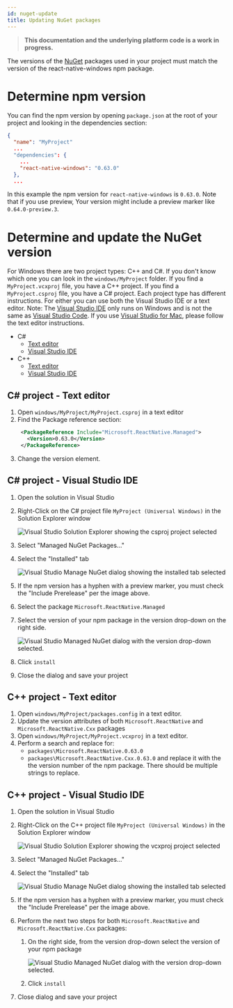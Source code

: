 ```yaml
---
id: nuget-update
title: Updating NuGet packages
---
```


>**This documentation and the underlying platform code is a work in progress.**

The versions of the [NuGet](nuget.md) packages used in your project must match the version of the react-native-windows npm package.

# Determine npm version
You can find the npm version by opening `package.json` at the root of your project and looking in the dependencies section:
```json
{
  "name": "MyProject"
  ...
  "dependencies": {
    ...
    "react-native-windows": "0.63.0"
  },
  ...
```
In this example the npm version for `react-native-windows` is `0.63.0`.  Note that if you use preview, Your version might include a preview marker like `0.64.0-preview.3`. 

# Determine and update the NuGet version
For Windows there are two project types: C++ and C#. If you don't know which one you can look in the `windows/MyProject` folder. 
If you find a `MyProject.vcxproj` file, you have a C++ project.
If you find a `MyProject.csproj` file, you have a C# project.
Each project type has different instructions. For either you can use both the Visual Studio IDE or a text editor.
Note: The [Visual Studio IDE](https://visualstudio.microsoft.com/vs/) only runs on Windows and is not the same as [Visual Studio Code](https://code.visualstudio.com/?wt.mc_id=DX_841432). 
If you use [Visual Studio for Mac](https://visualstudio.microsoft.com/vs/mac/), please follow the text editor instructions.

* C#
  * [Text editor](#c-project---text-editor)
  * [Visual Studio IDE](#c-project---visual-studio-ide)
* C++
  * [Text editor](#c-project---text-editor-1)
  * [Visual Studio IDE](#c-project---visual-studio-ide-1)


## C# project - Text editor
1. Open `windows/MyProject/MyProject.csproj` in a text editor
1. Find the Package reference section:
   ```xml
    <PackageReference Include="Microsoft.ReactNative.Managed">
      <Version>0.63.0</Version>
    </PackageReference>
    ```
1. Change the version element.

## C# project - Visual Studio IDE
1. Open the solution in Visual Studio
1. Right-Click on the C# project file `MyProject (Universal Windows)` in the Solution Explorer window

   ![Visual Studio Solution Explorer showing the csproj project selected](assets/nuget-update-cs-project.png)
1. Select "Managed NuGet Packages..."
1. Select the "Installed" tab

   ![Visual Studio Manage NuGet dialog showing the installed tab selected](assets/nuget-update-packages-manager-installed-tab.png)
1. If the npm version has a hyphen with a preview marker, you must check the "Include Prerelease" per the image above.
1. Select the package `Microsoft.ReactNative.Managed`
1. Select the version of your npm package in the version drop-down on the right side.

   ![Visual Studio Managed NuGet dialog with the version drop-down selected.](assets/nuget-update-select-package.png)
1. Click `install`
1. Close the dialog and save your project

## C++ project - Text editor
1. Open `windows/MyProject/packages.config` in a text editor.
1. Update the version attributes of both `Microsoft.ReactNative` and `Microsoft.ReactNative.Cxx` packages
1. Open `windows/MyProject/MyProject.vcxproj` in a text editor.
1. Perform a search and replace for: 
   * `packages\Microsoft.ReactNative.0.63.0`
   * `packages\Microsoft.ReactNative.Cxx.0.63.0`
   and replace it with the the version number of the npm package.
   There should be multiple strings to replace.

## C++ project - Visual Studio IDE
1. Open the solution in Visual Studio
1. Right-Click on the C++ project file `MyProject (Universal Windows)` in the Solution Explorer window

   ![Visual Studio Solution Explorer showing the vcxproj project selected](assets/nuget-update-cpp-project.png)
1. Select "Managed NuGet Packages..."
1. Select the "Installed" tab

   ![Visual Studio Manage NuGet dialog showing the installed tab selected](assets/nuget-update-packages-manager-installed-tab.png)
1. If the npm version has a hyphen with a preview marker, you must check the "Include Prerelease" per the image above.
1. Perform the next two steps for both `Microsoft.ReactNative` and `Microsoft.ReactNative.Cxx` packages:
   1. On the right side, from the version drop-down select the version of your npm package

      ![Visual Studio Managed NuGet dialog with the version drop-down selected.](assets/nuget-update-select-package.png)
   1. Click `install`
1. Close dialog and save your project

